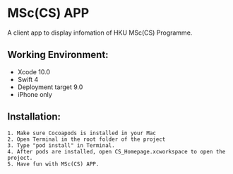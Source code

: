 # MSc(CS) APP

A client app to display infomation of HKU MSc(CS) Programme.

## Working Environment:
* Xcode 10.0
* Swift 4
* Deployment target 9.0
* iPhone only

## Installation:
    1. Make sure Cocoapods is installed in your Mac
    2. Open Terminal in the root folder of the project
    3. Type "pod install" in Terminal.
    4. After pods are installed, open CS_Homepage.xcworkspace to open the project.
    5. Have fun with MSc(CS) APP.
